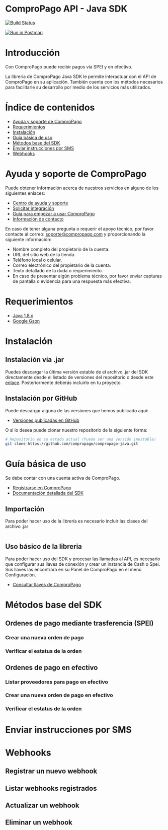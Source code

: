 ComproPago API - Java SDK
=========================

[![Build Status](https://travis-ci.org/josebsx/compropago-php.svg?branch=master)](https://travis-ci.org/josebsx/compropago-java)

[![Run in Postman](https://run.pstmn.io/button.svg)](https://app.getpostman.com/run-collection/8d7881ac258ce680ffea#?env%5BComproPago%20API%5D=W3siZW5hYmxlZCI6dHJ1ZSwiZGVzY3JpcHRpb24iOnsiY29udGVudCI6IiIsInR5cGUiOiJ0ZXh0L3BsYWluIn0sInZhbHVlIjoiaHR0cHM6Ly9hcGkuY29tcHJvcGFnby5jb20iLCJrZXkiOiJob3N0In0seyJlbmFibGVkIjp0cnVlLCJkZXNjcmlwdGlvbiI6eyJjb250ZW50IjoiIiwidHlwZSI6InRleHQvcGxhaW4ifSwidmFsdWUiOiIiLCJrZXkiOiJwdWJsaWNfa2V5In0seyJlbmFibGVkIjp0cnVlLCJkZXNjcmlwdGlvbiI6eyJjb250ZW50IjoiIiwidHlwZSI6InRleHQvcGxhaW4ifSwidmFsdWUiOiIiLCJrZXkiOiJwcml2YXRlX2tleSJ9XQ==)

# Introducción

Con ComproPago puede recibir pagos vía SPEI y en efectivo.

La librería de ComproPago Java SDK le permite interactuar con el API de ComproPago en su aplicación. También cuenta con los métodos necesarios para facilitarle su desarrollo por medio de los servicios más utilizados.

# Índice de contenidos

- [Ayuda y soporte de ComproPago](#ayuda-y-soporte-de-compropago)
- [Requerimientos](#requerimientos)
- [Instalación](#instalación)
- [Guía básica de uso](#guía-básica-de-uso)
- [Métodos base del SDK](#métodos-base-del-sdk)
- [Enviar instrucciones por SMS](#enviar-instrucciones-por-sms)
- [Webhooks](#webhooks)

Ayuda y soporte de ComproPago
=============================

Puede obtener información acerca de nuestros servicios en alguno de los siguientes enlaces:
- [Centro de ayuda y soporte](https://compropago.com/ayuda-y-soporte)
- [Solicitar integración](https://compropago.com/integracion)
- [Guía para empezar a usar ComproPago](https://compropago.com/ayuda-y-soporte/como-comenzar-a-usar-compropago)
- [Información de contacto](https://compropago.com/contacto)

En caso de tener alguna pregunta o requerir el apoyo técnico, por favor contacte al correo: soporte@compropago.com y proporcionando la siguiente información:

- Nombre completo del propietario de la cuenta.
- URL del sitio web de la tienda.
- Teléfono local o celular.
- Correo electrónico del propietario de la cuenta.
- Texto detallado de la duda o requerimiento.
- En caso de presentar algún problema técnico, por favor enviar capturas de pantalla o evidencia para una respuesta más efectiva.

# Requerimientos

- [Java 1.8.x]()
- [Google Gson]()

# Instalación

Instalación via .jar
--------------------

Puedes descargar la última versión estable de el archivo .jar del SDK directamente desde el listado de versiones del repositorio o desde este [enlace](https://github.com/compropago/compropago-java/releases/latest). Posteriormente deberás incluirlo en tu proyecto.

Instalación por GitHub
----------------------

Puede descargar alguna de las versiones que hemos publicado aquí:
- [Versiones publicadas en GitHub](https://github.com/compropago/compropago-java/releases)

O si lo desea puede clonar nuestro repositorio de la siguiente forma:

```bash
# Repositorio en su estado actual (Puede ser una versión inestable)
git clone https://github.com/compropago/compropago-java.git
```

# Guía básica de uso

Se debe contar con una cuenta activa de ComproPago.

- [Registrarse en ComproPago](https://panel.compropago.com/users/sign_up)
- [Documentación detallada del SDK](http://demo.compropago.com/sdk/java)

Importación
-----------

Para poder hacer uso de la librería es necesario incluir las clases del archivo .jar

```java

```

Uso básico de la libreria
-------------------------

Para poder hacer uso del SDK y procesar las llamadas al API, es necesario que configurar sus llaves de conexión y crear un instancia de Cash o Spei. Sus llaves las encontrara en su Panel de ComproPago en el menú Configuración.

- [Consultar llaves de ComproPago](https://panel.compropago.com/panel/configuracion)

# Métodos base del SDK

Ordenes de pago mediante trasferencia (SPEI)
--------------------------------------------

### Crear una nueva orden de pago

### Verificar el estatus de la orden

Ordenes de pago en efectivo
---------------------------

### Listar proveedores para pago en efectivo

### Crear una nueva orden de pago en efectivo

### Verificar el estatus de la orden

# Enviar instrucciones por SMS

# Webhooks


Registrar un nuevo webhook
--------------------------

Listar webhooks registrados
---------------------------

Actualizar un webhook
---------------------

Eliminar un webhook
-------------------
